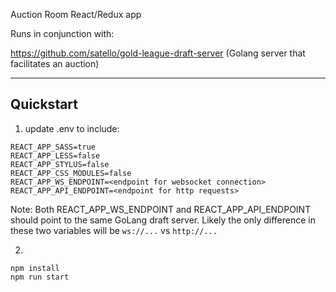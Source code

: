 Auction Room React/Redux app


Runs in conjunction with:

https://github.com/satello/gold-league-draft-server
(Golang server that facilitates an auction)

----
## Quickstart

1) update .env to include:
```
REACT_APP_SASS=true
REACT_APP_LESS=false
REACT_APP_STYLUS=false
REACT_APP_CSS_MODULES=false
REACT_APP_WS_ENDPOINT=<endpoint for websocket connection>
REACT_APP_API_ENDPOINT=<endpoint for http requests>
```

Note: Both REACT_APP_WS_ENDPOINT and REACT_APP_API_ENDPOINT should point to the same GoLang draft server. Likely the only difference in these two variables will be `ws://...` vs `http://...`

2)
```
npm install
npm run start
```
